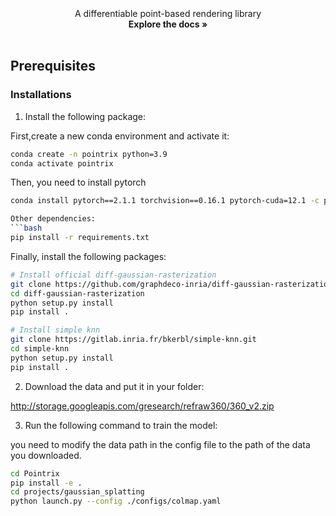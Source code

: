 <br />
<div align="center">
<meta charset="UTF-8">
<meta name="viewport" content="width=device-width, initial-scale=1.0">
<title>裁剪图片</title>
<style>
  /* 设置容器的大小，超出部分将被裁剪 */
  .image-container {
    width: 300px;
    height: 100px;
    overflow: hidden; /* 超出部分隐藏 */
    background-image: url('docs/images/logo_transparent.png');
    background-size: cover; /* 背景图像尺寸调整为完全覆盖容器 */
    background-position: center; /* 背景图像位置居中 */
  }
</style>
</head>
<body>

<!-- 图片容器 -->
<div class="image-container">
  <!-- 图片链接 -->
  <a href="https://github.com/othneildrew/Best-README-Template"></a>
</div>


  <p align="center">
    A differentiable point-based rendering library
    <br />
    <!-- <a href="https://github.com/othneildrew/Best-README-Template"> -->
    <strong>Explore the docs »</strong></a>
    <br />
    <br />
    <!-- <a href="https://github.com/othneildrew/Best-README-Template">View Demo</a>
    ·
    <a href="https://github.com/othneildrew/Best-README-Template/issues">Report Bug</a>
    ·
    <a href="https://github.com/othneildrew/Best-README-Template/issues">Request Feature</a> -->
  </p>
</div>

## Prerequisites

### Installations
1. Install the following package:

First,create a new conda environment and activate it:

```bash
conda create -n pointrix python=3.9
conda activate pointrix
```

Then, you need to install pytorch
```bash
conda install pytorch==2.1.1 torchvision==0.16.1 pytorch-cuda=12.1 -c pytorch -c nvidia

Other dependencies:
```bash
pip install -r requirements.txt
```

Finally, install the following packages:
```bash
# Install official diff-gaussian-rasterization
git clone https://github.com/graphdeco-inria/diff-gaussian-rasterization.git  --recursive
cd diff-gaussian-rasterization
python setup.py install
pip install .
```
```bash
# Install simple knn
git clone https://gitlab.inria.fr/bkerbl/simple-knn.git
cd simple-knn
python setup.py install
pip install .
```

2. Download the data and put it in your folder:

http://storage.googleapis.com/gresearch/refraw360/360_v2.zip

3. Run the following command to train the model:

you need to modify the data path in the config file to the path of the data you downloaded.

```bash
cd Pointrix
pip install -e .
cd projects/gaussian_splatting
python launch.py --config ./configs/colmap.yaml
```
